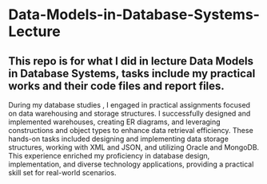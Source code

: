 # Data-Models-in-Database-Systems-Lecture
This repo is for what I did in lecture Data Models in Database Systems, tasks include my practical works and their code files and report files.
-----------------------------------------------------------------------------------------------------------------------------------------------
During my database studies , I engaged in practical assignments focused on data warehousing and storage structures. I successfully designed and implemented warehouses, creating ER diagrams, and leveraging constructions and object types to enhance data retrieval efficiency. These hands-on tasks included designing and implementing data storage structures, working with XML and JSON, and utilizing Oracle and MongoDB. This experience enriched my proficiency in database design, implementation, and diverse technology applications, providing a practical skill set for real-world scenarios.
